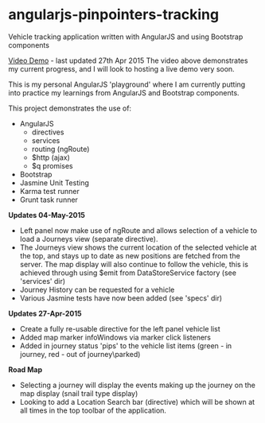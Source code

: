# angularjs-pinpointers-tracking
Vehicle tracking application written with AngularJS and using Bootstrap components

[Video Demo](http://screencast-o-matic.com/watch/cof0offV6O) - last updated 27th Apr 2015
The video above demonstrates my current progress, and I will look to hosting a live demo very soon.

This is my personal AngularJS 'playground' where I am currently putting into practice my learnings from AngularJS and Bootstrap components.

This project demonstrates the use of:

* AngularJS
  * directives
  * services
  * routing (ngRoute)
  * $http (ajax)
  * $q promises
* Bootstrap
* Jasmine Unit Testing
* Karma test runner
* Grunt task runner

**Updates 04-May-2015**
- Left panel now make use of ngRoute and allows selection of a vehicle to load a Journeys view (separate directive).
- The Journeys view shows the current location of the selected vehicle at the top, and stays up to date as new positions are fetched from the server. The map display will also continue to follow the vehicle, this is achieved through using $emit from DataStoreService factory (see 'services' dir)
- Journey History can be requested for a vehicle
- Various Jasmine tests have now been added (see 'specs' dir)

**Updates 27-Apr-2015**
- Create a fully re-usable directive for the left panel vehicle list
- Added map marker infoWindows via marker click listeners
- Added in journey status 'pips' to the vehicle list items (green - in journey, red - out of journey\parked)

**Road Map**
- Selecting a journey will display the events making up the journey on the map display (snail trail type display)
- Looking to add a Location Search bar (directive) which will be shown at all times in the top toolbar of the application.
